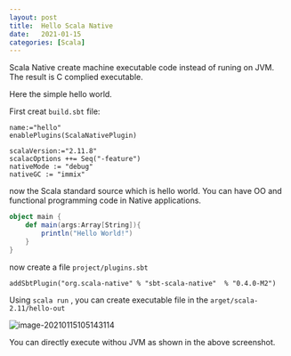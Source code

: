 ```yaml
---
layout: post
title:  Hello Scala Native
date:   2021-01-15
categories: [Scala]
---
```


Scala Native create machine executable code instead of runing on JVM. The result is C complied executable.

<!--more-->

Here the simple hello world. 

First creat `build.sbt` file:

```
name:="hello"
enablePlugins(ScalaNativePlugin)

scalaVersion:="2.11.8"
scalacOptions ++= Seq("-feature")
nativeMode := "debug"
nativeGC := "immix"
```

now the Scala standard source which is hello world. You can have OO and functional programming code in Native applications.

```scala
object main {
    def main(args:Array[String]){
        println("Hello World!")
    }
}
```

now create a file `project/plugins.sbt`

```
addSbtPlugin("org.scala-native" % "sbt-scala-native"  % "0.4.0-M2")
```

Using `scala run` , you can create executable file in the `arget/scala-2.11/hello-out`

![image-20210115105143114](https://cdn.jsdelivr.net/gh/ojitha/blog@master/uPic/image-20210115105143114.png)

You can directly execute withou JVM as shown in the above screenshot.

